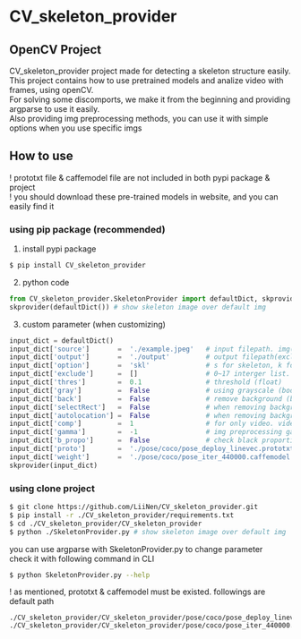 # CV_skeleton_provider
## OpenCV Project
CV_skeleton_provider project made for detecting a skeleton structure easily. <br>
This project contains how to use pretrained models and analize video with frames, using openCV. <br>
For solving some discomports, we make it from the beginning and providing argparse to use it easily. <br>
Also providing img preprocessing methods, you can use it with simple options when you use specific imgs <br>

## How to use
! prototxt file & caffemodel file are not included in both pypi package & project <br>
! you should download these pre-trained models in website, and you can easily find it <br>
### using pip package (recommended)
1. install pypi package
```bash
$ pip install CV_skeleton_provider
```
2. python code
```python
from CV_skeleton_provider.SkeletonProvider import defaultDict, skprovider
skprovider(defaultDict()) # show skeleton image over default img
```
3. custom parameter (when customizing)
```python
input_dict = defaultDict()
input_dict['source']       =  './example.jpeg'   # input filepath. img(jpg, jpeg, png) or video(mp4, avi, mkv) supported
input_dict['output']       =  './output'         # output filepath(exclude format). file format will be set by automatically.
input_dict['option']       =  'skl'              # s for skeleton, k for keypoints, l for label. if string include these char, show it
input_dict['exclude']      =  []                 # 0~17 interger list. that point will not be shown on result.
input_dict['thres']        =  0.1                # threshold (float)
input_dict['gray']         =  False              # using grayscale (bool)
input_dict['back']         =  False              # remove background (bool)
input_dict['selectRect']   =  False              # when removing background, you can set the object(human) size by drag img (bool)
input_dict['autolocation'] =  False              # when removing background, code will automatically 'detect' human (bool)
input_dict['comp']         =  1                  # for only video. video frame will be reduced to 1/comp (int)
input_dict['gamma']        =  -1                 # img preprocessing gamma value. under 0 means not processing gamma (float)
input_dict['b_propo']      =  False              # check black proportion and preprocessing reducing black part (bool)
input_dict['proto']        =  './pose/coco/pose_deploy_linevec.prototxt'    # prototxt filepath
input_dict['weight']       =  './pose/coco/pose_iter_440000.caffemodel'     # caffemodel filepath
skprovider(input_dict)
```

### using clone project
```bash
$ git clone https://github.com/LiiNen/CV_skeleton_provider.git
$ pip install -r ./CV_skeleton_provider/requirements.txt
$ cd ./CV_skeleton_provider/CV_skeleton_provider
$ python ./SkeletonProvider.py # show skeleton image over default img
```
you can use argparse with SkeletonProvider.py to change parameter <br>
check it with following command in CLI
```bash
$ python SkeletonProvider.py --help
```
! as mentioned, prototxt & caffemodel must be existed. followings are default path <br>
```
./CV_skeleton_provider/CV_skeleton_provider/pose/coco/pose_deploy_linevec.prototxt
./CV_skeleton_provider/CV_skeleton_provider/pose/coco/pose_iter_440000.caffemodel
```
